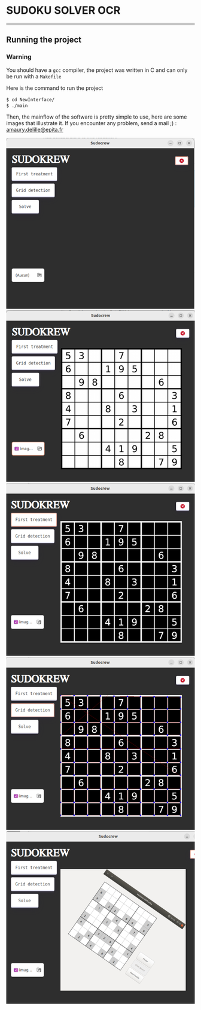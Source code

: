 # SUDOKU SOLVER OCR

---
## Running the project
### Warning
You should have a ```gcc``` compiler, the project was written in C and can only be run with a ```Makefile```

Here is the command to run the project
```
$ cd NewInterface/
$ ./main
```

Then, the mainflow of the software is pretty simple to use, here are some images that illustrate it. If you encounter any problem, send a mail ;) : 
amaury.delille@epita.fr 

![Alt text](imagesrm/img1.png?raw=true "")
![Alt text](imagesrm/img2.png?raw=true "")
![Alt text](imagesrm/img3.png?raw=true "")
![Alt text](imagesrm/img4.png?raw=true "")
![Alt text](imagesrm/img5.png?raw=true "")